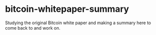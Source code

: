 # bitcoin-whitepaper-summary
Studying the original Bitcoin white paper and making a summary here to come back to and work on.
